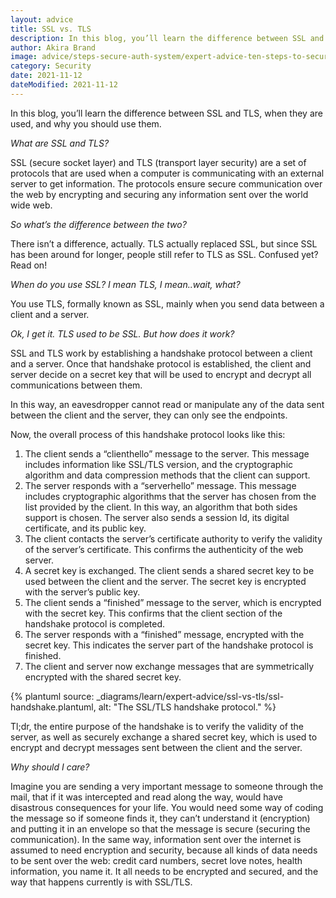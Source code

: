 ```yaml
---
layout: advice
title: SSL vs. TLS
description: In this blog, you’ll learn the difference between SSL and TLS, when they are used, and why you should use them.
author: Akira Brand
image: advice/steps-secure-auth-system/expert-advice-ten-steps-to-secure-your-authentication-system-header-image.png
category: Security
date: 2021-11-12
dateModified: 2021-11-12
---
```


In this blog, you’ll learn the difference between SSL and TLS, when they are used, and why you should use them.

*What are SSL and TLS?*

SSL (secure socket layer) and TLS (transport layer security) are a set of protocols that are used when a computer is communicating with an external server to get information.  The protocols ensure secure communication over the web by encrypting and securing any information sent over the world wide web.   

*So what’s the difference between the two?*

There isn’t a difference, actually.  TLS actually replaced SSL, but since SSL has been around for longer, people still refer to TLS as SSL. Confused yet?  Read on!

*When do you use SSL? I mean TLS, I mean..wait, what?*

You use TLS, formally known as SSL, mainly when you send data between a client and a server.

*Ok, I get it. TLS used to be SSL. But how does it work?*

SSL and TLS work by establishing a handshake protocol between a client and a server.  Once that handshake protocol is established, the client and server decide on a secret key that will be used to encrypt and decrypt all communications between them.

In this way, an eavesdropper cannot read or manipulate any of the data sent between the client and the server, they can only see the endpoints.

Now, the overall process of this handshake protocol looks like this:


1. The client sends a “clienthello” message to the server.  This message includes information like SSL/TLS version, and the cryptographic algorithm and data compression methods that the client can support.  
2. The server responds with a “serverhello” message. This message includes cryptographic algorithms that the server has chosen from the list provided by the client. In this way, an algorithm that both sides support is chosen. The server also sends a session Id, its digital certificate, and its public key.
3. The client contacts the server’s certificate authority to verify the validity of the server’s certificate. This confirms the authenticity of the web server.
4. A secret key is exchanged.  The client sends a shared secret key to be used between the client and the server.  The secret key is encrypted with the server’s public key.
5. The client sends a “finished” message to the server, which is encrypted with the secret key.  This confirms that the client section of the handshake protocol is completed.
6. The server responds with a “finished” message, encrypted with the secret key. This indicates the server part of the handshake protocol is finished.  
7. The client and server now exchange messages that are symmetrically encrypted with the shared secret key.


{% plantuml source: _diagrams/learn/expert-advice/ssl-vs-tls/ssl-handshake.plantuml, alt: "The SSL/TLS handshake protocol." %}

Tl;dr, the entire purpose of the handshake is to verify the validity of the server, as well as securely exchange a shared secret key, which is used to encrypt and decrypt messages sent between the client and the server.

*Why should I care?*

Imagine you are sending a very important message to someone through the mail, that if it was intercepted and read along the way, would have disastrous consequences for your life.  You would need some way of coding the message so if someone finds it, they can’t understand it (encryption) and putting it in an envelope so that the message is secure (securing the communication).  In the same way, information sent over the internet is assumed to need encryption and security, because all kinds of data needs to be sent over the web: credit card numbers, secret love notes, health information, you name it. It all needs to be encrypted and secured, and the way that happens currently is with SSL/TLS.

